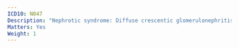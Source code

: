 ```yaml
---
ICD10: N047
Description: "Nephrotic syndrome: Diffuse crescentic glomerulonephritis"
Matters: Yes
Weight: 1
---
```


